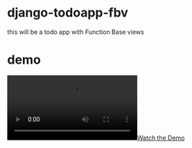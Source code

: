# django-todoapp-fbv
 this will be a todo app with Function Base views


# demo
[![Watch the Demo](https://github.com/mahdyfarjad/Django-todoapp-FBV/releases/download/demo/demo-todoapp2.mp4)]([https://github.com/your-username/your-repository/releases/download/v1.0/your-demo-video.mp4](https://github.com/mahdyfarjad/Django-todoapp-FBV/releases/download/demo/demo-todoapp2.mp4)https://github.com/mahdyfarjad/Django-todoapp-FBV/releases/download/demo/demo-todoapp2.mp4)
